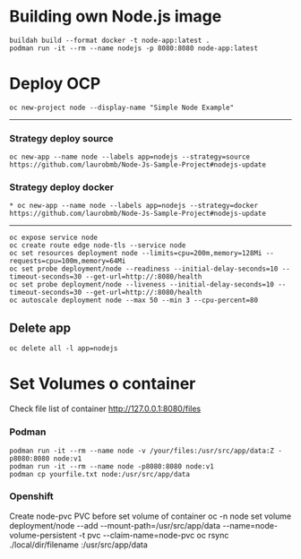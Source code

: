 # Building own Node.js image
    buildah build --format docker -t node-app:latest .
    podman run -it --rm --name nodejs -p 8080:8080 node-app:latest
# Deploy OCP
    oc new-project node --display-name "Simple Node Example"	
---
### Strategy deploy source
    oc new-app --name node --labels app=nodejs --strategy=source https://github.com/laurobmb/Node-Js-Sample-Project#nodejs-update
### Strategy deploy docker
    * oc new-app --name node --labels app=nodejs --strategy=docker https://github.com/laurobmb/Node-Js-Sample-Project#nodejs-update
---
    oc expose service node
    oc create route edge node-tls --service node
    oc set resources deployment node --limits=cpu=200m,memory=128Mi --requests=cpu=100m,memory=64Mi
    oc set probe deployment/node --readiness --initial-delay-seconds=10 --timeout-seconds=30 --get-url=http://:8080/health
    oc set probe deployment/node --liveness --initial-delay-seconds=10 --timeout-seconds=30 --get-url=http://:8080/health
    oc autoscale deployment node --max 50 --min 3 --cpu-percent=80
## Delete app 
    oc delete all -l app=nodejs
# Set Volumes o container
Check file list of container http://127.0.0.1:8080/files
### Podman
    podman run -it --rm --name node -v /your/files:/usr/src/app/data:Z -p8080:8080 node:v1 
    podman run -it --rm --name node -p8080:8080 node:v1 
    podman cp yourfile.txt node:/usr/src/app/data
### Openshift
Create node-pvc PVC before set volume of container
    oc -n node set volume deployment/node --add --mount-path=/usr/src/app/data --name=node-volume-persistent -t pvc --claim-name=node-pvc
    oc rsync  ./local/dir/filename <pod-name>:/usr/src/app/data

